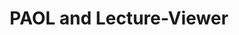 ---
title: PAOL and Lecture-Viewer
authors: Ellysha Raelen Recto, Brendan Murphy, Ryan Szeto, Tung Pham
venue: ASEE Zone 1 Conference
year: 2014
publication_id: asee-paol-14
---